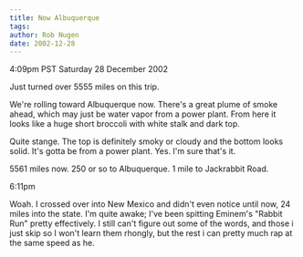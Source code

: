 ```yaml
---
title: Now Albuquerque
tags: 
author: Rob Nugen
date: 2002-12-28
---
```


<p class=date>4:09pm PST Saturday 28 December 2002</p>

<p>Just turned over 5555 miles on this trip.</p>

<p>We're rolling toward Albuquerque now.  There's a great plume of
smoke ahead, which may just be water vapor from a power plant.  From
here it looks like a huge short broccoli with white stalk and dark
top.</p>

<p>Quite stange.  The top is definitely smoky or cloudy and the bottom
looks solid.  It's gotta be from a power plant.  Yes.  I'm sure that's
it.</p>

<p>5561 miles now.  250 or so to Albuquerque.  1 mile to Jackrabbit
Road.</p>

<p class=date>6:11pm</p>

<p>Woah.  I crossed over into New Mexico and didn't even notice until
now, 24 miles into the state.  I'm quite awake; I've been spitting
Eminem's "Rabbit Run" pretty effectively.  I still can't figure out
some of the words, and those i just skip so I won't learn them
rhongly, but the rest i can pretty much rap at the same speed as
he.</p>

